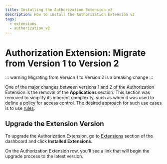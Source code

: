 ```yaml
---
title: Installing the Authorization Extension v2
description: How to install the Authorization Extension v2
tags:
  - extensions
  - authorization_v2
---
```


# Authorization Extension: Migrate from Version 1 to Version 2

::: warning
Migrating from Version 1 to Version 2 is a breaking change
:::

One of the major changes between versions 1 and 2 of the Authorization Extension is the removal of the **Applications** section. This section was removed to simplify its inherent complexity, such as when it was used to define a policy for access control. The desired approach for such use cases is to use [rules](/extensions/authorization-extension/v2/rules#controlling-application-access).

## Upgrade the Extension Version

To upgrade the Authorization Extension, go to [Extensions](${manage_url}/#/extensions) section of the dashboard and click **Installed Extensions**. 

On the Authorization Extension row, you'll see a link that will begin the upgrade process to the latest version.